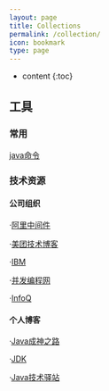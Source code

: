 ```yaml
---
layout: page
title: Collections
permalink: /collection/
icon: bookmark
type: page
---
```


* content
{:toc}

## 工具

### 常用

[java命令](https://www.hollischuang.com/archives/1561)

### 技术资源

#### 公司组织

  ·[阿里中间件](http://jm.taobao.org/)
  
  ·[美团技术博客](https://tech.meituan.com/?l=80&pos=0)
  
  ·[IBM](https://www.ibm.com/developerworks/cn/java/)
  
  ·[并发编程网](http://ifeve.com/)
  
  ·[InfoQ](https://www.infoq.cn/)
  
#### 个人博客
    
   ·[Java成神之路](http://www.hollischuang.com/)
    
   ·[JDK](https://github.com/seaswalker/JDK)
   
   ·[Java技术驿站](http://cmsblogs.com/)
  